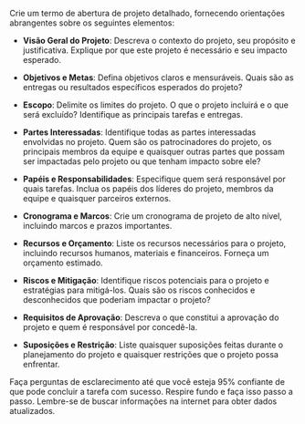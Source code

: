  
Crie um termo de abertura de projeto detalhado, fornecendo orientações abrangentes sobre os seguintes elementos:

- **Visão Geral do Projeto**: Descreva o contexto do projeto, seu propósito e justificativa. Explique por que este projeto é necessário e seu impacto esperado.

- **Objetivos e Metas**: Defina objetivos claros e mensuráveis. Quais são as entregas ou resultados específicos esperados do projeto?

- **Escopo**: Delimite os limites do projeto. O que o projeto incluirá e o que será excluído? Identifique as principais tarefas e entregas.

- **Partes Interessadas**: Identifique todas as partes interessadas envolvidas no projeto. Quem são os patrocinadores do projeto, os principais membros da equipe e quaisquer outras partes que possam ser impactadas pelo projeto ou que tenham impacto sobre ele?

- **Papéis e Responsabilidades**: Especifique quem será responsável por quais tarefas. Inclua os papéis dos líderes do projeto, membros da equipe e quaisquer parceiros externos.

- **Cronograma e Marcos**: Crie um cronograma de projeto de alto nível, incluindo marcos e prazos importantes.

- **Recursos e Orçamento**: Liste os recursos necessários para o projeto, incluindo recursos humanos, materiais e financeiros. Forneça um orçamento estimado.

- **Riscos e Mitigação**: Identifique riscos potenciais para o projeto e estratégias para mitigá-los. Quais são os riscos conhecidos e desconhecidos que poderiam impactar o projeto?

- **Requisitos de Aprovação**: Descreva o que constitui a aprovação do projeto e quem é responsável por concedê-la.

- **Suposições e Restrição**: Liste quaisquer suposições feitas durante o planejamento do projeto e quaisquer restrições que o projeto possa enfrentar.

Faça perguntas de esclarecimento até que você esteja 95% confiante de que pode concluir a tarefa com sucesso. Respire fundo e faça isso passo a passo. Lembre-se de buscar informações na internet para obter dados atualizados.
```